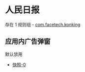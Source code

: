 # 人民日报

存在 1 规则组 - [com.facetech.konking](/src/apps/com.facetech.konking.ts)

## 应用内广告弹窗

默认禁用

- [快照-0](https://i.gkd.li/import/12841081)
